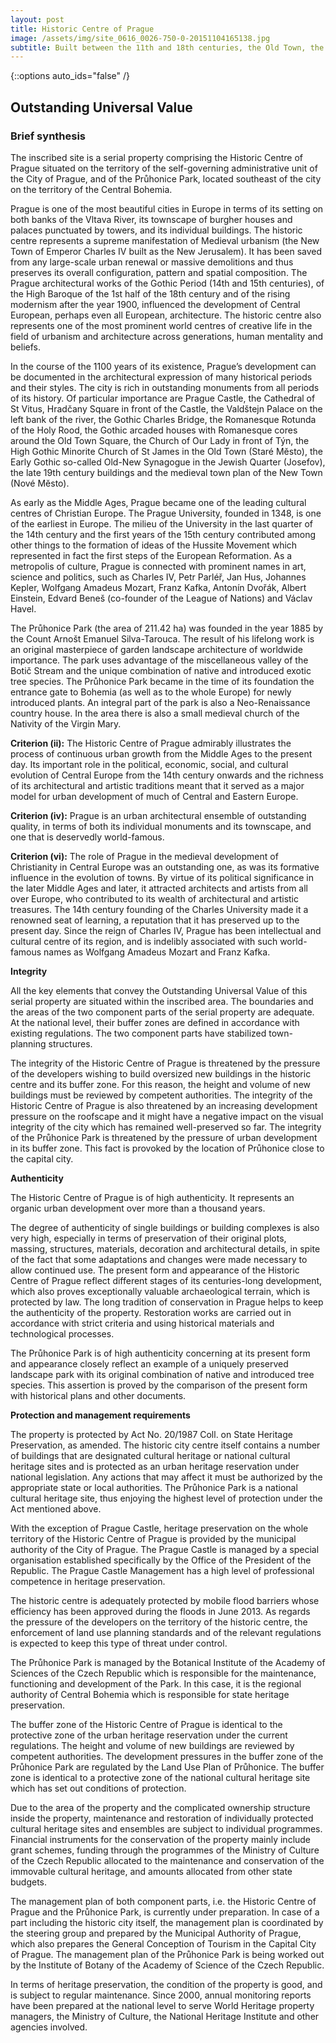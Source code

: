 ```yaml
---
layout: post
title: Historic Centre of Prague
image: /assets/img/site_0616_0026-750-0-20151104165138.jpg
subtitle: Built between the 11th and 18th centuries, the Old Town, the Lesser Town and the New Town speak of the great architectural and cultural influence enjoyed by this city since the Middle Ages. The many magnificent monuments, such as Hradcany Castle, St Vitus Cathedral, Charles Bridge and numerous churches and palaces, built mostly in the 14th century under the Holy Roman Emperor, Charles IV.
---
```


{::options auto_ids="false" /}

## Outstanding Universal Value

### Brief synthesis

The inscribed site is a serial property comprising the Historic Centre of Prague situated on the territory of the self-governing administrative unit of the City of Prague, and of the Průhonice Park, located southeast of the city on the territory of the Central Bohemia.

Prague is one of the most beautiful cities in Europe in terms of its setting on both banks of the Vltava River, its townscape of burgher houses and palaces punctuated by towers, and its individual buildings. The historic centre represents a supreme manifestation of Medieval urbanism (the New Town of Emperor Charles IV built as the New Jerusalem). It has been saved from any large-scale urban renewal or massive demolitions and thus preserves its overall configuration, pattern and spatial composition. The Prague architectural works of the Gothic Period (14th and 15th centuries), of the High Baroque of the 1st half of the 18th century and of the rising modernism after the year 1900, influenced the development of Central European, perhaps even all European, architecture. The historic centre also represents one of the most prominent world centres of creative life in the field of urbanism and architecture across generations, human mentality and beliefs.

In the course of the 1100 years of its existence, Prague’s development can be documented in the architectural expression of many historical periods and their styles. The city is rich in outstanding monuments from all periods of its history. Of particular importance are Prague Castle, the Cathedral of St Vitus, Hradčany Square in front of the Castle, the Valdštejn Palace on the left bank of the river, the Gothic Charles Bridge, the Romanesque Rotunda of the Holy Rood, the Gothic arcaded houses with Romanesque cores around the Old Town Square, the Church of Our Lady in front of Týn, the High Gothic Minorite Church of St James in the Old Town (Staré Mĕsto), the Early Gothic so-called Old-New Synagogue in the Jewish Quarter (Josefov), the late 19th century buildings and the medieval town plan of the New Town (Nové Mĕsto).

As early as the Middle Ages, Prague became one of the leading cultural centres of Christian Europe. The Prague University, founded in 1348, is one of the earliest in Europe. The milieu of the University in the last quarter of the 14th century and the first years of the 15th century contributed among other things to the formation of ideas of the Hussite Movement which represented in fact the first steps of the European Reformation. As a metropolis of culture, Prague is connected with prominent names in art, science and politics, such as Charles IV, Petr Parléř, Jan Hus, Johannes Kepler, Wolfgang Amadeus Mozart, Franz Kafka, Antonín Dvořák, Albert Einstein, Edvard Beneš (co-founder of the League of Nations) and Václav Havel.

The Průhonice Park (the area of 211.42 ha) was founded in the year 1885 by the Count Arnošt Emanuel Silva-Tarouca. The result of his lifelong work is an original masterpiece of garden landscape architecture of worldwide importance. The park uses advantage of the miscellaneous valley of the Botič Stream and the unique combination of native and introduced exotic tree species. The Průhonice Park became in the time of its foundation the entrance gate to Bohemia (as well as to the whole Europe) for newly introduced plants. An integral part of the park is also a Neo-Renaissance country house. In the area there is also a small medieval church of the Nativity of the Virgin Mary.

**Criterion (ii):** The Historic Centre of Prague admirably illustrates the process of continuous urban growth from the Middle Ages to the present day. Its important role in the political, economic, social, and cultural evolution of Central Europe from the 14th century onwards and the richness of its architectural and artistic traditions meant that it served as a major model for urban development of much of Central and Eastern Europe.

**Criterion (iv):** Prague is an urban architectural ensemble of outstanding quality, in terms of both its individual monuments and its townscape, and one that is deservedly world-famous.

**Criterion (vi):** The role of Prague in the medieval development of Christianity in Central Europe was an outstanding one, as was its formative influence in the evolution of towns. By virtue of its political significance in the later Middle Ages and later, it attracted architects and artists from all over Europe, who contributed to its wealth of architectural and artistic treasures. The 14th century founding of the Charles University made it a renowned seat of learning, a reputation that it has preserved up to the present day. Since the reign of Charles IV, Prague has been intellectual and cultural centre of its region, and is indelibly associated with such world-famous names as Wolfgang Amadeus Mozart and Franz Kafka.

**Integrity**

All the key elements that convey the Outstanding Universal Value of this serial property are situated within the inscribed area. The boundaries and the areas of the two component parts of the serial property are adequate. At the national level, their buffer zones are defined in accordance with existing regulations. The two component parts have stabilized town-planning structures.

The integrity of the Historic Centre of Prague is threatened by the pressure of the developers wishing to build oversized new buildings in the historic centre and its buffer zone. For this reason, the height and volume of new buildings must be reviewed by competent authorities. The integrity of the Historic Centre of Prague is also threatened by an increasing development pressure on the roofscape and it might have a negative impact on the visual integrity of the city which has remained well-preserved so far. The integrity of the Průhonice Park is threatened by the pressure of urban development in its buffer zone. This fact is provoked by the location of Průhonice close to the capital city.

**Authenticity**

The Historic Centre of Prague is of high authenticity. It represents an organic urban development over more than a thousand years.

The degree of authenticity of single buildings or building complexes is also very high, especially in terms of preservation of their original plots, massing, structures, materials, decoration and architectural details, in spite of the fact that some adaptations and changes were made necessary to allow continued use. The present form and appearance of the Historic Centre of Prague reflect different stages of its centuries-long development, which also proves exceptionally valuable archaeological terrain, which is protected by law. The long tradition of conservation in Prague helps to keep the authenticity of the property. Restoration works are carried out in accordance with strict criteria and using historical materials and technological processes.

The Průhonice Park is of high authenticity concerning at its present form and appearance closely reflect an example of a uniquely preserved landscape park with its original combination of native and introduced tree species. This assertion is proved by the comparison of the present form with historical plans and other documents.

**Protection and management requirements**

The property is protected by Act No. 20/1987 Coll. on State Heritage Preservation, as amended. The historic city centre itself contains a number of buildings that are designated cultural heritage or national cultural heritage sites and is protected as an urban heritage reservation under national legislation. Any actions that may affect it must be authorized by the appropriate state or local authorities. The Průhonice Park is a national cultural heritage site, thus enjoying the highest level of protection under the Act mentioned above.

With the exception of Prague Castle, heritage preservation on the whole territory of the Historic Centre of Prague is provided by the municipal authority of the City of Prague. The Prague Castle is managed by a special organisation established specifically by the Office of the President of the Republic. The Prague Castle Management has a high level of professional competence in heritage preservation.

The historic centre is adequately protected by mobile flood barriers whose efficiency has been approved during the floods in June 2013. As regards the pressure of the developers on the territory of the historic centre, the enforcement of land use planning standards and of the relevant regulations is expected to keep this type of threat under control.

The Průhonice Park is managed by the Botanical Institute of the Academy of Sciences of the Czech Republic which is responsible for the maintenance, functioning and development of the Park. In this case, it is the regional authority of Central Bohemia which is responsible for state heritage preservation.

The buffer zone of the Historic Centre of Prague is identical to the protective zone of the urban heritage reservation under the current regulations. The height and volume of new buildings are reviewed by competent authorities. The development pressures in the buffer zone of the Průhonice Park are regulated by the Land Use Plan of Průhonice. The buffer zone is identical to a protective zone of the national cultural heritage site which has set out conditions of protection.

Due to the area of the property and the complicated ownership structure inside the property, maintenance and restoration of individually protected cultural heritage sites and ensembles are subject to individual programmes. Financial instruments for the conservation of the property mainly include grant schemes, funding through the programmes of the Ministry of Culture of the Czech Republic allocated to the maintenance and conservation of the immovable cultural heritage, and amounts allocated from other state budgets.

The management plan of both component parts, i.e. the Historic Centre of Prague and the Průhonice Park, is currently under preparation. In case of a part including the historic city itself, the management plan is coordinated by the steering group and prepared by the Municipal Authority of Prague, which also prepares the General Conception of Tourism in the Capital City of Prague. The management plan of the Průhonice Park is being worked out by the Institute of Botany of the Academy of Science of the Czech Republic.

In terms of heritage preservation, the condition of the property is good, and is subject to regular maintenance. Since 2000, annual monitoring reports have been prepared at the national level to serve World Heritage property managers, the Ministry of Culture, the National Heritage Institute and other agencies involved.
